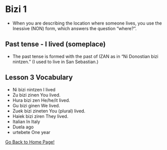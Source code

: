 # Bizi 1

*   When you are describing the location where someone lives, you use the Inessive (NON) form, which answers the question “where?”.

## Past tense - I lived (someplace)

*   The past tense is formed with the past of IZAN as in “Ni Donostian bizi nintzen.” (I used to live in San Sebastian.)

## Lesson 3 Vocabulary

*   Ni bizi nintzen I lived
*   Zu bizi zinen You lived.
*   Hura bizi zen He/he/it lived.
*   Gu bizi ginen We lived.
*   Zuek bizi zineten You (plural) lived.
*   Haiek bizi ziren They lived.
*   Italian In Italy
*   Duela ago
*   urtebete One year 

[ Go Back to Home Page!](..)
